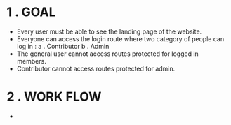 # 1 . GOAL

- Every user must be able to see the landing page of the website.
- Everyone can access the login route where two category of people can log in :
  a . Contributor
  b . Admin
- The general user cannot access routes protected for logged in members.
- Contributor cannot access routes protected for admin.

# 2 . WORK FLOW

-

